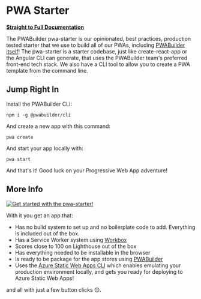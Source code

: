 # PWA Starter

[**Straight to Full Documentation**](https://docs.pwabuilder.com/#/starter/quick-start)

The PWABuilder pwa-starter is our opinionated, best practices, production tested starter that we use to build all of our
PWAs, including [PWABuilder itself](https://blog.pwabuilder.com/posts/introducing-the-brand-new-pwa-builder/)! The
pwa-starter is a starter codebase, just like create-react-app or the Angular CLI can generate, that uses the PWABuilder
team&#39;s preferred front-end tech stack. We also have a CLI tool to allow you to create a PWA template from the
command line.

## Jump Right In

Install the PWABuilder CLI:

`npm i -g @pwabuilder/cli`

And create a new app with this command:

`pwa create`

And start your app locally with:

`pwa start`

And that's it! Good luck on your Progressive Web App adventure!

## More Info

[![Get started with the pwa-starter!](https://img.youtube.com/vi/u3pWKpmic_k/0.jpg)](https://www.youtube.com/watch?v=u3pWKpmic_k)

With it you get an app that:

- Has no build system to set up and no boilerplate code to add. Everything is included out of the box.
- Has a Service Worker system using [Workbox](https://developers.google.com/web/tools/workbox/)
- Scores close to 100 on Lighthouse out of the box
- Has everything needed to be installable in the browser
- Is ready to be package for the app stores using [PWABuilder](https://www.pwabuilder.com)
- Uses the [Azure Static Web Apps CLI](https://azure.github.io/static-web-apps-cli) which enables emulating your
  production environment locally, and gets you ready for deploying to Azure Static Web Apps!

and all with just a few button clicks 😊.

